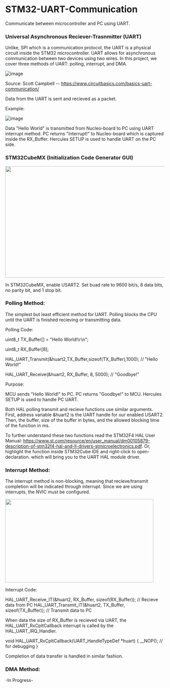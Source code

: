 # STM32-UART-Communication

Communicate between microcontroller and PC using UART.

### Universal Asynchronous Reciever-Trasnmitter (UART)

Unlike, SPI which is a communication protocol, the UART is a physical circuit inside the STM32 microcontroller. UART allows for asynchronous communication between two devices using two wires. In this project, we cover three methods of UART: polling, interrupt, and DMA. 

![image](https://user-images.githubusercontent.com/62213019/114249000-214b1680-994e-11eb-86c1-71296ad0ecb9.png)

Source: Scott Campbell -- https://www.circuitbasics.com/basics-uart-communication/

Data from the UART is sent and recieved as a packet.

Example:

![image](https://user-images.githubusercontent.com/62213019/114283842-d0482a80-9a00-11eb-922a-ee05509c31a3.png)

Data "Hello World" is transmitted from Nucleo-board to PC using UART interrupt method. PC returns "Interrupt!" to Nucleo-board which is captured inside the RX_Buffer. Hercules SETUP is used to handle UART on the PC side.

### STM32CubeMX (Initialization Code Generator GUI)


<img src="https://user-images.githubusercontent.com/62213019/114250042-3a08fb80-9951-11eb-89cf-6784db620426.png" width="624" height="351">

In STM32CubeMX, enable USART2. Set buad rate to 9600 bit/s, 8 data bits, no parity bit, and 1 stop bit.

### Polling Method:

The simplest but least efficient method for UART. Polling blocks the CPU until the UART is finished recieving or transmitting data.

Polling Code:
  
  uint8_t TX_Buffer[] = "Hello World!\r\n";
  
  uint8_t RX_Buffer[8];

  HAL_UART_Transmit(&huart2,TX_Buffer,sizeof(TX_Buffer),1000); // "Hello World!"
  
  HAL_UART_Receive(&huart2, RX_Buffer, 8, 5000);               // "Goodbye!"
  
Purpose:

MCU sends "Hello World!" to PC. PC returns "Goodbye!" to MCU. Hercules SETUP is used to handle PC UART.
 
Both HAL polling transmit and recieve functions use similar arguments. First, address variable &huart2 is the UART handle for our enabled USART2. Then, the buffer, size of the buffer in bytes, and the allowed blocking time of the function in ms. 

To further understand these two functions read the STM32F4 HAL User Manual: https://www.st.com/resource/en/user_manual/dm00105879-description-of-stm32f4-hal-and-ll-drivers-stmicroelectronics.pdf. Or, highlight the function inside STM32Cube IDE and right-click to open-declaration. which will bring you to the UART HAL module driver.



### Interrupt Method:

The interrupt method is non-blocking, meaning that recieve/transmit completion will be indicated through interrupt. 
Since we are using interrupts, the NVIC must be configured.

<img src="https://user-images.githubusercontent.com/62213019/114283354-2bc4e900-99fe-11eb-8480-441aa23e4fa2.png" width="468" height="263">

Interrupt Code:

  HAL_UART_Receive_IT(&huart2, RX_Buffer, sizeof(RX_Buffer));   // Recieve data from PC
  HAL_UART_Transmit_IT(&huart2, TX_Buffer, sizeof(TX_Buffer));  // Transmit data to PC
 
When data the size of RX_Buffer is recieved via UART, the HAL_UART_RxCpltCallback interrupt is called by the HAL_UART_IRQ_Handler.

  void HAL_UART_RxCpltCallback(UART_HandleTypeDef *huart)
  {
	  __NOP(); // for debugging
  }

Completion of data transfer is handled in similar fashion.

### DMA Method:

-In Progress-
